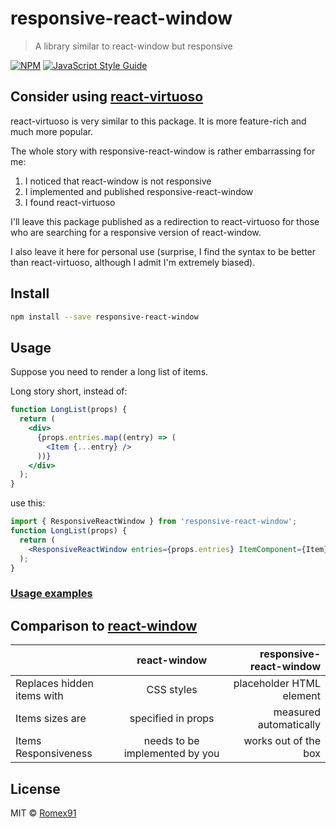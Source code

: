 # responsive-react-window

> A library similar to react-window but responsive

[![NPM](https://img.shields.io/npm/v/responsive-react-window.svg)](https://www.npmjs.com/package/responsive-react-window) [![JavaScript Style Guide](https://img.shields.io/badge/code_style-standard-brightgreen.svg)](https://standardjs.com)

## Consider using [react-virtuoso](https://www.npmjs.com/package/react-virtuoso)
react-virtuoso is very similar to this package. It is more feature-rich and much more popular.

The whole story with responsive-react-window is rather embarrassing for me:
1) I noticed that react-window is not responsive
2) I implemented and published responsive-react-window
3) I found react-virtuoso

I'll leave this package published as a redirection to react-virtuoso for those who are searching for a responsive version of react-window.

I also leave it here for personal use (surprise, I find the syntax to be better than react-virtuoso, although I admit I'm extremely biased).
## Install

```bash
npm install --save responsive-react-window
```

## Usage

Suppose you need to render a long list of items.

Long story short, instead of:
```jsx
function LongList(props) {
  return (
    <div>
      {props.entries.map((entry) => (
        <Item {...entry} />
      ))}
    </div>
  );
}
```
use this:
```jsx
import { ResponsiveReactWindow } from 'responsive-react-window';
function LongList(props) {
  return (
    <ResponsiveReactWindow entries={props.entries} ItemComponent={Item} />
  );
}
```

### [Usage examples](https://romex91.github.io/responsive-react-window/) 

## Comparison to [react-window](https://github.com/bvaughn/react-window)
|                            | react-window                 | responsive-react-window         |
| ---------------------------|:----------------------------:| -------------------------------:|
| Replaces hidden items with | CSS styles                   | placeholder HTML element        |
| Items sizes are            |specified in props            |measured automatically           |
| Items Responsiveness       |needs to be implemented by you|works out of the box             |



## License

MIT © [Romex91](https://github.com/Romex91)
